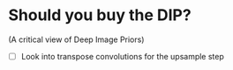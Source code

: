 # Should you buy the DIP?

(A critical view of Deep Image Priors)


 
 - [ ] Look into transpose convolutions for the upsample step